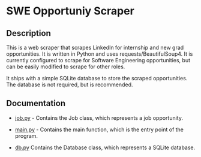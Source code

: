 # SWE Opportuniy Scraper

## Description

This is a web scraper that scrapes LinkedIn for internship and new grad opportunities. It is written in Python and uses requests/BeautifulSoup4. It is currently configured to scrape for Software Engineering opportunities, but can be easily modified to scrape for other roles.

It ships with a simple SQLite database to store the scraped opportunities. The database is not required, but is recommended.

## Documentation

- [job.py](https://jjoeldaniel.github.io/linkedin-jobs/job.html) - Contains the Job class, which represents a job opportunity.

- [main.py](https://jjoeldaniel.github.io/linkedin-jobs/main.html) - Contains the main function, which is the entry point of the program.

- [db.py](https://jjoeldaniel.github.io/linkedin-jobs/db.html) Contains the Database class, which represents a SQLite database.
